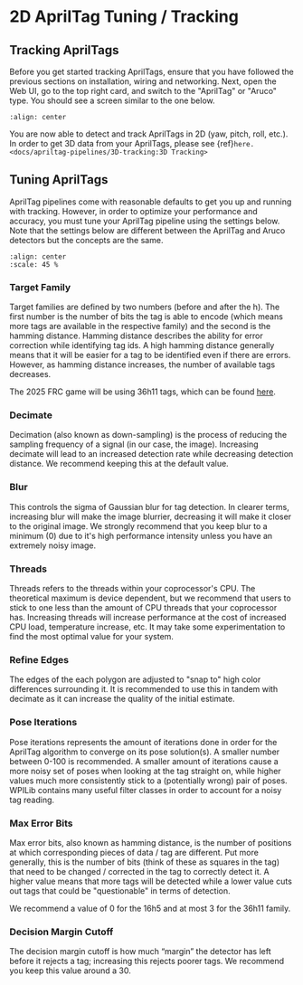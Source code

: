 # 2D AprilTag Tuning / Tracking

## Tracking AprilTags

Before you get started tracking AprilTags, ensure that you have followed the previous sections on installation, wiring and networking. Next, open the Web UI, go to the top right card, and switch to the "AprilTag" or "Aruco" type. You should see a screen similar to the one below.

```{image} images/apriltag.png
:align: center
```

You are now able to detect and track AprilTags in 2D (yaw, pitch, roll, etc.). In order to get 3D data from your AprilTags, please see {ref}`here. <docs/apriltag-pipelines/3D-tracking:3D Tracking>`

## Tuning AprilTags

AprilTag pipelines come with reasonable defaults to get you up and running with tracking. However, in order to optimize your performance and accuracy, you must tune your AprilTag pipeline using the settings below. Note that the settings below are different between the AprilTag and Aruco detectors but the concepts are the same.

```{image} images/apriltag-tune.png
:align: center
:scale: 45 %
```

### Target Family

Target families are defined by two numbers (before and after the h). The first number is the number of bits the tag is able to encode (which means more tags are available in the respective family) and the second is the hamming distance. Hamming distance describes the ability for error correction while identifying tag ids. A high hamming distance generally means that it will be easier for a tag to be identified even if there are errors. However, as hamming distance increases, the number of available tags decreases.

The 2025 FRC game will be using 36h11 tags, which can be found [here](https://github.com/AprilRobotics/apriltag-imgs/tree/main/tag36h11).

### Decimate

Decimation (also known as down-sampling) is the process of reducing the sampling frequency of a signal (in our case, the image). Increasing decimate will lead to an increased detection rate while decreasing detection distance. We recommend keeping this at the default value.

### Blur

This controls the sigma of Gaussian blur for tag detection. In clearer terms, increasing blur will make the image blurrier, decreasing it will make it closer to the original image. We strongly recommend that you keep blur to a minimum (0) due to it's high performance intensity unless you have an extremely noisy image.

### Threads

Threads refers to the threads within your coprocessor's CPU. The theoretical maximum is device dependent, but we recommend that users to stick to one less than the amount of CPU threads that your coprocessor has. Increasing threads will increase performance at the cost of increased CPU load, temperature increase, etc. It may take some experimentation to find the most optimal value for your system.

### Refine Edges

The edges of the each polygon are adjusted to "snap to" high color differences surrounding it. It is recommended to use this in tandem with decimate as it can increase the quality of the initial estimate.

### Pose Iterations

Pose iterations represents the amount of iterations done in order for the AprilTag algorithm to converge on its pose solution(s). A smaller number between 0-100 is recommended. A smaller amount of iterations cause a more noisy set of poses when looking at the tag straight on, while higher values much more consistently stick to a (potentially wrong) pair of poses. WPILib contains many useful filter classes in order to account for a noisy tag reading.

### Max Error Bits

Max error bits, also known as hamming distance, is the number of positions at which corresponding pieces of data / tag are different. Put more generally, this is the number of bits (think of these as squares in the tag) that need to be changed / corrected in the tag to correctly detect it. A higher value means that more tags will be detected while a lower value cuts out tags that could be "questionable" in terms of detection.

We recommend a value of 0 for the 16h5 and at most 3 for the 36h11 family.

### Decision Margin Cutoff

The decision margin cutoff is how much “margin” the detector has left before it rejects a tag; increasing this rejects poorer tags. We recommend you keep this value around a 30.

